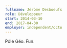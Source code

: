 ```yaml
---
fullname: Jérôme Desboeufs
role: Développeur
start: 2014-03-10
end: 2017-04-30
employer: independent/octo
---
```


Pôle Géo. Fun.
